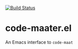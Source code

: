 [![Build Status](https://travis-ci.org/FrancisMurillo/code-maater.el.svg?branch=master)](https://travis-ci.org/FrancisMurillo/code-maater.el)

# code-maater.el
An Emacs interface to `code-maat`
